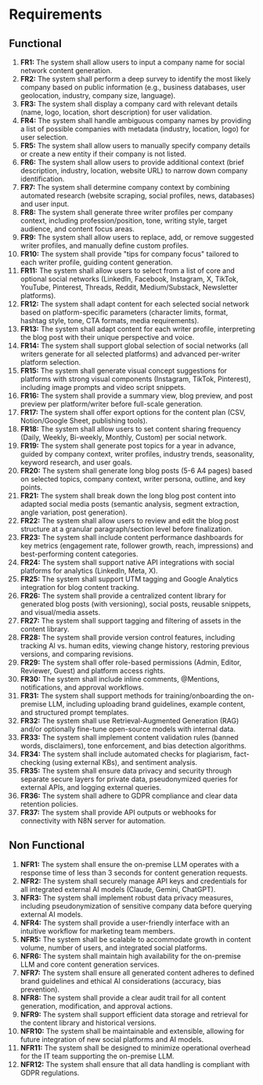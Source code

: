 # Requirements

## Functional

1.  **FR1:** The system shall allow users to input a company name for social network content generation.
2.  **FR2:** The system shall perform a deep survey to identify the most likely company based on public information (e.g., business databases, user geolocation, industry, company size, language).
3.  **FR3:** The system shall display a company card with relevant details (name, logo, location, short description) for user validation.
4.  **FR4:** The system shall handle ambiguous company names by providing a list of possible companies with metadata (industry, location, logo) for user selection.
5.  **FR5:** The system shall allow users to manually specify company details or create a new entity if their company is not listed.
6.  **FR6:** The system shall allow users to provide additional context (brief description, industry, location, website URL) to narrow down company identification.
7.  **FR7:** The system shall determine company context by combining automated research (website scraping, social profiles, news, databases) and user input.
8.  **FR8:** The system shall generate three writer profiles per company context, including profession/position, tone, writing style, target audience, and content focus areas.
9.  **FR9:** The system shall allow users to replace, add, or remove suggested writer profiles, and manually define custom profiles.
10. **FR10:** The system shall provide "tips for company focus" tailored to each writer profile, guiding content generation.
11. **FR11:** The system shall allow users to select from a list of core and optional social networks (LinkedIn, Facebook, Instagram, X, TikTok, YouTube, Pinterest, Threads, Reddit, Medium/Substack, Newsletter platforms).
12. **FR12:** The system shall adapt content for each selected social network based on platform-specific parameters (character limits, format, hashtag style, tone, CTA formats, media requirements).
13. **FR13:** The system shall adapt content for each writer profile, interpreting the blog post with their unique perspective and voice.
14. **FR14:** The system shall support global selection of social networks (all writers generate for all selected platforms) and advanced per-writer platform selection.
15. **FR15:** The system shall generate visual concept suggestions for platforms with strong visual components (Instagram, TikTok, Pinterest), including image prompts and video script snippets.
16. **FR16:** The system shall provide a summary view, blog preview, and post preview per platform/writer before full-scale generation.
17. **FR17:** The system shall offer export options for the content plan (CSV, Notion/Google Sheet, publishing tools).
18. **FR18:** The system shall allow users to set content sharing frequency (Daily, Weekly, Bi-weekly, Monthly, Custom) per social network.
19. **FR19:** The system shall generate post topics for a year in advance, guided by company context, writer profiles, industry trends, seasonality, keyword research, and user goals.
20. **FR20:** The system shall generate long blog posts (5-6 A4 pages) based on selected topics, company context, writer persona, outline, and key points.
21. **FR21:** The system shall break down the long blog post content into adapted social media posts (semantic analysis, segment extraction, angle variation, post generation).
22. **FR22:** The system shall allow users to review and edit the blog post structure at a granular paragraph/section level before finalization.
23. **FR23:** The system shall include content performance dashboards for key metrics (engagement rate, follower growth, reach, impressions) and best-performing content categories.
24. **FR24:** The system shall support native API integrations with social platforms for analytics (LinkedIn, Meta, X).
25. **FR25:** The system shall support UTM tagging and Google Analytics integration for blog content tracking.
26. **FR26:** The system shall provide a centralized content library for generated blog posts (with versioning), social posts, reusable snippets, and visual/media assets.
27. **FR27:** The system shall support tagging and filtering of assets in the content library.
28. **FR28:** The system shall provide version control features, including tracking AI vs. human edits, viewing change history, restoring previous versions, and comparing revisions.
29. **FR29:** The system shall offer role-based permissions (Admin, Editor, Reviewer, Guest) and platform access rights.
30. **FR30:** The system shall include inline comments, @Mentions, notifications, and approval workflows.
31. **FR31:** The system shall support methods for training/onboarding the on-premise LLM, including uploading brand guidelines, example content, and structured prompt templates.
32. **FR32:** The system shall use Retrieval-Augmented Generation (RAG) and/or optionally fine-tune open-source models with internal data.
33. **FR33:** The system shall implement content validation rules (banned words, disclaimers), tone enforcement, and bias detection algorithms.
34. **FR34:** The system shall include automated checks for plagiarism, fact-checking (using external KBs), and sentiment analysis.
35. **FR35:** The system shall ensure data privacy and security through separate secure layers for private data, pseudonymized queries for external APIs, and logging external queries.
36. **FR36:** The system shall adhere to GDPR compliance and clear data retention policies.
37. **FR37:** The system shall provide API outputs or webhooks for connectivity with N8N server for automation.

## Non Functional

1.  **NFR1:** The system shall ensure the on-premise LLM operates with a response time of less than 3 seconds for content generation requests.
2.  **NFR2:** The system shall securely manage API keys and credentials for all integrated external AI models (Claude, Gemini, ChatGPT).
3.  **NFR3:** The system shall implement robust data privacy measures, including pseudonymization of sensitive company data before querying external AI models.
4.  **NFR4:** The system shall provide a user-friendly interface with an intuitive workflow for marketing team members.
5.  **NFR5:** The system shall be scalable to accommodate growth in content volume, number of users, and integrated social platforms.
6.  **NFR6:** The system shall maintain high availability for the on-premise LLM and core content generation services.
7.  **NFR7:** The system shall ensure all generated content adheres to defined brand guidelines and ethical AI considerations (accuracy, bias prevention).
8.  **NFR8:** The system shall provide a clear audit trail for all content generation, modification, and approval actions.
9.  **NFR9:** The system shall support efficient data storage and retrieval for the content library and historical versions.
10. **NFR10:** The system shall be maintainable and extensible, allowing for future integration of new social platforms and AI models.
11. **NFR11:** The system shall be designed to minimize operational overhead for the IT team supporting the on-premise LLM.
12. **NFR12:** The system shall ensure that all data handling is compliant with GDPR regulations.
